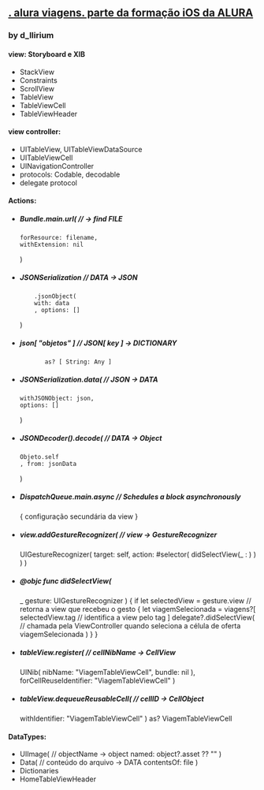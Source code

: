 
## [. alura viagens. parte da formação iOS da ALURA ](https://cursos.alura.com.br/formacao-ios)

### by d_llirium

#### view: Storyboard e XIB
  - StackView
  - Constraints
  - ScrollView
  - TableView
  - TableViewCell
  - TableViewHeader
 
 
#### view controller: 
  - UITableView, UITableViewDataSource
  - UITableViewCell
  - UINavigationController
  - protocols: Codable, decodable
  - delegate protocol
  
  
#### Actions:
  - ##### Bundle.main.url( // -> find FILE 
        forResource: filename,
        withExtension: nil
    ) 
  - ##### JSONSerialization // DATA -> JSON
            .jsonObject(
            with: data
            , options: []
    )
  -  ##### json[ "objetos" ] // JSON[ key ] -> DICTIONARY
                as? [ String: Any ]
  - ##### JSONSerialization.data( // JSON -> DATA
        withJSONObject: json, 
        options: []
    )
  - ##### JSONDecoder().decode( // DATA -> Object
        Objeto.self
        , from: jsonData
    )
  - ##### DispatchQueue.main.async // Schedules a block asynchronously
    {
      configuração secundária da view 
    }
  - ##### view.addGestureRecognizer( // view -> GestureRecognizer
      UIGestureRecognizer(
          target: self,
          action: #selector(
              didSelectView(_ : )
          )
      )
    )
   - ##### @objc func didSelectView(
        _ gesture: UIGestureRecognizer
    ) {
        if let selectedView = gesture.view // retorna a view que recebeu o gesto
        {
            let viagemSelecionada = viagens?[
                selectedView.tag // identifica a view pelo tag
            ]
            delegate?.didSelectView( // chamada pela ViewController quando seleciona a célula de oferta
                viagemSelecionada
            )
        }
     }
  - ##### tableView.register( // cellNibName -> CellView
      UINib(
        nibName: "ViagemTableViewCell",
        bundle: nil
      ),
      forCellReuseIdentifier: "ViagemTableViewCell"
    )
  - ##### tableView.dequeueReusableCell( // cellID -> CellObject
      withIdentifier: "ViagemTableViewCell"
    ) as? ViagemTableViewCell
  
  
#### DataTypes:
  -  UIImage( // objectName -> object
       named: object?.asset ?? ""
     )
  - Data( // conteúdo do arquivo -> DATA
      contentsOf: file
    ) 
  - Dictionaries
  - HomeTableViewHeader
